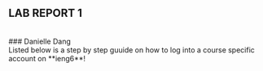 ## **LAB REPORT 1**
<br>
### Danielle Dang 
<br>
Listed below is a step by step guuide on how to log into a course specific account on **ieng6**!
